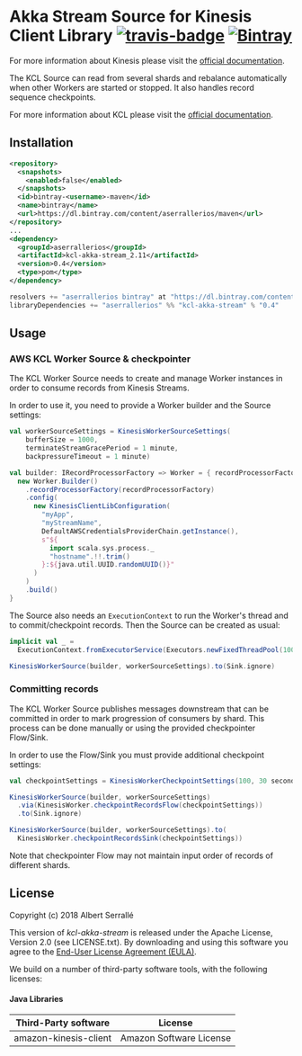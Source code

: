 # Akka Stream Source for Kinesis Client Library [![travis-badge][]][travis] [![Bintray](https://img.shields.io/bintray/v/aserrallerios/maven/kcl-akka-stream.svg)]()

[travis]:                https://travis-ci.org/aserrallerios/kcl-akka-stream
[travis-badge]:          https://travis-ci.org/aserrallerios/kcl-akka-stream.svg?branch=master

For more information about Kinesis please visit the [official documentation](https://aws.amazon.com/documentation/kinesis/).

The KCL Source can read from several shards and rebalance automatically when other Workers are started or stopped. It also handles record sequence checkpoints.

For more information about KCL please visit the [official documentation](http://docs.aws.amazon.com/streams/latest/dev/developing-consumers-with-kcl.html).

## Installation

```xml
<repository>
  <snapshots>
    <enabled>false</enabled>
  </snapshots>
  <id>bintray-<username>-maven</id>
  <name>bintray</name>
  <url>https://dl.bintray.com/content/aserrallerios/maven</url>
</repository>
...
<dependency>
  <groupId>aserrallerios</groupId>
  <artifactId>kcl-akka-stream_2.11</artifactId>
  <version>0.4</version>
  <type>pom</type>
</dependency>
```

```scala
resolvers += "aserrallerios bintray" at "https://dl.bintray.com/content/aserrallerios/maven"
libraryDependencies += "aserrallerios" %% "kcl-akka-stream" % "0.4"
```

## Usage

### AWS KCL Worker Source & checkpointer

The KCL Worker Source needs to create and manage Worker instances in order to consume records from Kinesis Streams.

In order to use it, you need to provide a Worker builder and the Source settings:

```scala
val workerSourceSettings = KinesisWorkerSourceSettings(
    bufferSize = 1000,
    terminateStreamGracePeriod = 1 minute,
    backpressureTimeout = 1 minute)

val builder: IRecordProcessorFactory => Worker = { recordProcessorFactory =>
  new Worker.Builder()
    .recordProcessorFactory(recordProcessorFactory)
    .config(
      new KinesisClientLibConfiguration(
        "myApp",
        "myStreamName",
        DefaultAWSCredentialsProviderChain.getInstance(),
        s"${
          import scala.sys.process._
          "hostname".!!.trim()
        }:${java.util.UUID.randomUUID()}"
      )
    )
    .build()
}
```

The Source also needs an `ExecutionContext` to run the Worker's thread and to commit/checkpoint records. Then the Source can be created as usual:

```scala
implicit val _ =
  ExecutionContext.fromExecutorService(Executors.newFixedThreadPool(1000))

KinesisWorkerSource(builder, workerSourceSettings).to(Sink.ignore)
```

### Committing records

The KCL Worker Source publishes messages downstream that can be committed in order to mark progression of consumers by shard. This process can be done manually or using the provided checkpointer Flow/Sink.

In order to use the Flow/Sink you must provide additional checkpoint settings:

```scala
val checkpointSettings = KinesisWorkerCheckpointSettings(100, 30 seconds)

KinesisWorkerSource(builder, workerSourceSettings)
  .via(KinesisWorker.checkpointRecordsFlow(checkpointSettings))
  .to(Sink.ignore)

KinesisWorkerSource(builder, workerSourceSettings).to(
  KinesisWorker.checkpointRecordsSink(checkpointSettings))
```

Note that checkpointer Flow may not maintain input order of records of different shards.

## License

Copyright (c) 2018 Albert Serrallé

This version of *kcl-akka-stream* is released under the Apache License, Version 2.0 (see LICENSE.txt).
By downloading and using this software you agree to the
[End-User License Agreement (EULA)](LICENSE).

We build on a number of third-party software tools, with the following licenses:

#### Java Libraries

Third-Party software        |   License
----------------------------|-----------------------
amazon-kinesis-client       | Amazon Software License
